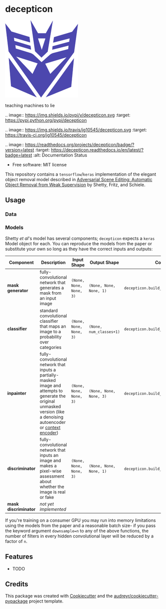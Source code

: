 # decepticon

![](docs/logo.png)

teaching machines to lie


.. image:: https://img.shields.io/pypi/v/decepticon.svg
        :target: https://pypi.python.org/pypi/decepticon

.. image:: https://img.shields.io/travis/jg10545/decepticon.svg
        :target: https://travis-ci.org/jg10545/decepticon

.. image:: https://readthedocs.org/projects/decepticon/badge/?version=latest
        :target: https://decepticon.readthedocs.io/en/latest/?badge=latest
        :alt: Documentation Status


* Free software: MIT license

This repository contains a `tensorflow`/`keras` implementation of the elegant object removal model described in [Adversarial Scene Editing: Automatic Object Removal from Weak Supervision](https://arxiv.org/abs/1806.01911) by Shetty, Fritz, and Schiele.


## Usage



### Data

### Models

Shetty *et al*'s model has several components; `decepticon` expects a `keras` Model object for each. You can reproduce the models from the paper or substitute your own so long as they have the correct inputs and outputs:

| **Component** | **Description** | **Input Shape** | **Output Shape** | **Code** |
| ---- | ---- | ---- | ---- | ---- |
| **mask generator** | fully-convolutional network that generates a mask from an input image | `(None, None, None, 3)` | `(None, None, None, 1)` | `decepticon.build_mask_generator()` |
| **classifier** | standard convolutional classifier that maps an image to a probability over categories| `(None, None, None, 3)` | `(None, num_classes+1)` | `decepticon.build_classifier()` |
| **inpainter** | fully-convolutional network that inputs a partially-masked image and attempts to generate the original unmasked version (like a  denoising autoencoder or [context encoder](https://arxiv.org/abs/1604.07379))| `(None, None, None, 3)` | `(None, None, None, 3)` | `decepticon.build_inpainter()` |
| **discriminator** | fully-convolutional network that inputs an image and makes a pixel-wise assessment about whether the image is real or fake| `(None, None, None, 3)` | `(None, None, None, 1)` | `decepticon.build_discriminator()` |
| **mask discriminator** | *not yet implemented*|  |  | |

If you're training on a consumer GPU you may run into memory limitations using the models from the paper and a reasonable batch size- if you pass the keyword argument `downsample=n` to any of the above functions, the number of filters in every hidden convolutional layer will be reduced by a factor of `n`.




Features
--------

* TODO

Credits
-------

This package was created with [Cookiecutter](https://github.com/audreyr/cookiecutter) and the [audreyr/cookiecutter-pypackage](https://github.com/audreyr/cookiecutter-pypackage) project template.
